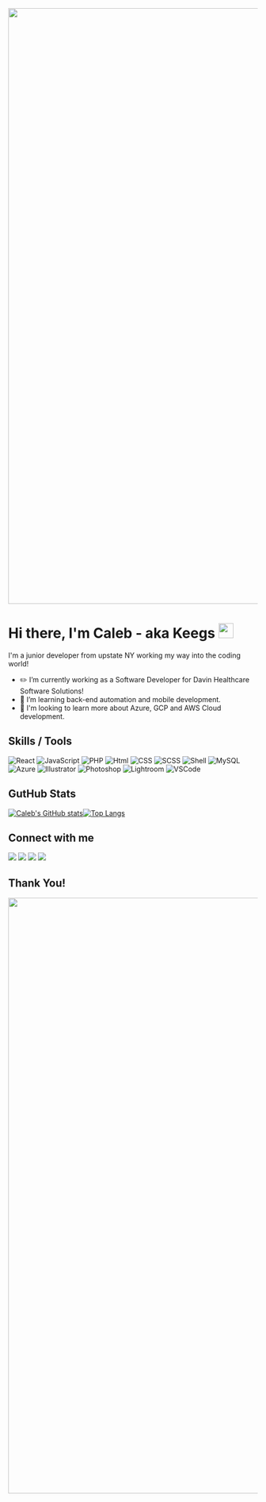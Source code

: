 <img src="https://media4.giphy.com/media/T7mfb5jSNhyXNskkKC/200.gif?cid=790b7611b1021c04c5268b4caf5f932ae37830e1344c7c45&rid=200.gif&ct=g" width="1200px">

# Hi there, I'm Caleb - aka Keegs <img src="https://media.giphy.com/media/hvRJCLFzcasrR4ia7z/giphy.gif" width="30px">
I'm a junior developer from upstate NY working my way into the coding world!
- ✏️ I’m currently working as a Software Developer for Davin Healthcare Software Solutions!
- 💼 I’m learning back-end automation and mobile development.
- 🏫 I'm looking to learn more about Azure, GCP and AWS Cloud development.

## Skills / Tools

![React](https://img.shields.io/badge/React-20232A?style=for-the-badge&logo=react&logoColor=61DAFB) ![JavaScript](https://img.shields.io/badge/JavaScript-333333?style=for-the-badge&logo=javascript&logoColor=F7DF1E) ![PHP](https://img.shields.io/badge/PHP-777BB4?style=for-the-badge&logo=php&logoColor=white) ![Html](https://img.shields.io/badge/HTML5-E34F26?style=for-the-badge&logo=html5&logoColor=white) ![CSS](https://img.shields.io/badge/CSS-239120?&style=for-the-badge&logo=css3&logoColor=white) ![SCSS](https://img.shields.io/badge/Sass-CC6699?style=for-the-badge&logo=sass&logoColor=white) ![Shell](https://img.shields.io/badge/Shell_Script-121011?style=for-the-badge&logo=gnu-bash&logoColor=white) ![MySQL](https://img.shields.io/badge/MySQL-00000F?style=for-the-badge&logo=mysql&logoColor=white) ![Azure](https://img.shields.io/badge/Microsoft_Azure-0089D6?style=for-the-badge&logo=microsoft-azure&logoColor=white) ![Illustrator](https://img.shields.io/badge/Adobe%20Illustrator-FF9A00?style=for-the-badge&logo=adobe%20illustrator&logoColor=white) ![Photoshop](https://img.shields.io/badge/Adobe%20Photoshop-31A8FF?style=for-the-badge&logo=Adobe%20Photoshop&logoColor=black) ![Lightroom](https://img.shields.io/badge/Adobe%20Lightroom-31A8FF?style=for-the-badge&logo=Adobe%20Lightroom&logoColor=white) ![VSCode](https://img.shields.io/badge/Visual_Studio_Code-0078D4?style=for-the-badge&logo=visual%20studio%20code&logoColor=white)

## GutHub Stats
[![Caleb's GitHub stats](https://github-readme-stats.vercel.app/api?username=calebruhm&icon_color=bb9af7&title_color=bb9af7&theme=dark&show_icons=true)](https://github.com/anuraghazra/github-readme-stats)[![Top Langs](https://github-readme-stats.vercel.app/api/top-langs/?username=calebruhm&theme=dark&show_icons=true&layout=compact&title_color=bb9af7&langs_count=8)](https://github.com/anuraghazra/github-readme-stats)
<!-- [![Ashutosh's github activity graph](https://activity-graph.herokuapp.com/graph?username=calebruhm&bg_color=151515&line=bb9af7&point=ffffff&theme=dracula)](https://github.com/ashutosh00710/github-readme-activity-graph) -->

## Connect with me
<a href="https://github.com/calebruhm" target="blank"><img src="https://img.shields.io/badge/GitHub-333333?style=for-the-badge&logo=github&logoColor=bb9af7"/></a> <a href="mailto:ruhmc0619@gmail.com" target="blank"><img src="https://img.shields.io/badge/Gmail-D14836?style=for-the-badge&logo=gmail&logoColor=white"></a> <a href="https://www.linkedin.com/in/caleb-ruhm-329450192" target="blank"><img src="https://img.shields.io/badge/LinkedIn-0077B5?style=for-the-badge&logo=linkedin&logoColor=white"/></a> <a href="https://www.calebruhm.com/" target="blank"><img src="https://img.shields.io/badge/website-000000?style=for-the-badge&logo=About.me&logoColor=white"/></a>

## Thank You!

<img src="https://media4.giphy.com/media/T7mfb5jSNhyXNskkKC/200.gif?cid=790b7611b1021c04c5268b4caf5f932ae37830e1344c7c45&rid=200.gif&ct=g" width="1200px">
